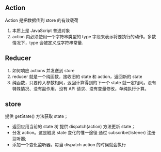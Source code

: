 ## Action
Action 是把数据传到 store 的有效载荷
1. 本质上是 JavaScript 普通对象
2. action 内必须使用一个字符串类型的 type 字段来表示将要执行的动作。多数情况下，type 会被定义成字符串常量.

## Reducer

1. 如何响应 actions 并发送到 store 
2. reducer 就是一个纯函数，接收旧的 state 和 action，返回新的 state
3. 纯函数，只要传入参数相同，返回计算得到的下一个 state 就一定相同。没有特殊情况、没有副作用，没有 API 请求、没有变量修改，单纯执行计算。

## store
提供 getState() 方法获取 state；
- 返回应用当前的 state 树
提供 dispatch(action) 方法更新 state；
- 分发 action。这是触发 state 变化的惟一途径
通过 subscribe(listener) 注册监听器;
- 添加一个变化监听器。每当 dispatch action 的时候就会执行